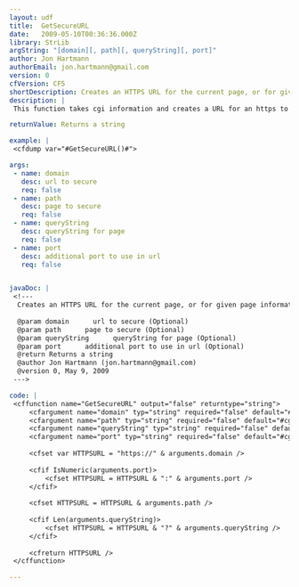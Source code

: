 ```yaml
---
layout: udf
title:  GetSecureURL
date:   2009-05-10T00:36:36.000Z
library: StrLib
argString: "[domain][, path][, queryString][, port]"
author: Jon Hartmann
authorEmail: jon.hartmann@gmail.com
version: 0
cfVersion: CF5
shortDescription: Creates an HTTPS URL for the current page, or for given page information.
description: |
 This function takes cgi information and creates a URL for an https to the current page. Each section can be overridden to allow it to create URLS for other locations.

returnValue: Returns a string

example: |
 <cfdump var="#GetSecureURL()#">

args:
 - name: domain
   desc: url to secure
   req: false
 - name: path
   desc: page to secure
   req: false
 - name: queryString
   desc: queryString for page
   req: false
 - name: port
   desc: additional port to use in url
   req: false


javaDoc: |
 <!---
  Creates an HTTPS URL for the current page, or for given page information.
  
  @param domain      url to secure (Optional)
  @param path      page to secure (Optional)
  @param queryString      queryString for page (Optional)
  @param port      additional port to use in url (Optional)
  @return Returns a string 
  @author Jon Hartmann (jon.hartmann@gmail.com) 
  @version 0, May 9, 2009 
 --->

code: |
 <cffunction name="GetSecureURL" output="false" returntype="string">
     <cfargument name="domain" typ="string" required="false" default="#cgi.server_name#" />
     <cfargument name="path" typ="string" required="false" default="#cgi.script_name#" />
     <cfargument name="queryString" typ="string" required="false" default="#cgi.query_string#" />
     <cfargument name="port" typ="string" required="false" default="#cgi.server_port#" />
     
     <cfset var HTTPSURL = "https://" & arguments.domain />
     
     <cfif IsNumeric(arguments.port)>
         <cfset HTTPSURL = HTTPSURL & ":" & arguments.port />
     </cfif>
     
     <cfset HTTPSURL = HTTPSURL & arguments.path />
     
     <cfif Len(arguments.queryString)>
         <cfset HTTPSURL = HTTPSURL & "?" & arguments.queryString />
     </cfif>
     
     <cfreturn HTTPSURL />
 </cffunction>

---
```


